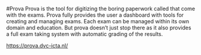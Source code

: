 #Prova
Prova is the tool for digitizing the boring paperwork called that come with the exams. Prova fully provides the user a dashboard with tools for creating and managing exams. Each exam can be managed within its own domain and education. But prova doesn’t just stop there as it also provides a full exam taking system with automatic grading of the results.

https://prova.dvc-icta.nl/
